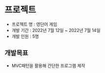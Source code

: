 # 프로젝트
- 프로젝트 명 : 영단어 게임
- 개발 기간 : 2022년 7월 12일 ~ 2022년 7월 14일
- 개발 인원 : 5명

## 개발목표
- MVC패턴을 활용해 간단한 프로그램 제작
